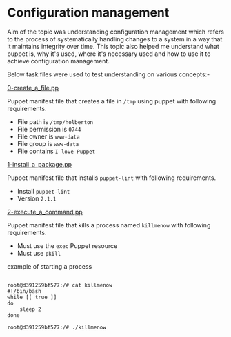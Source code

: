 # Configuration management

Aim of the topic was understanding configuration management which refers to the process of systematically handling changes to a system in a way that it maintains integrity over time. This topic also helped me understand what puppet is, why it's used, where it's necessary used and how to use it to achieve configuration management.

Below task files were used to test understanding on various concepts:-

[0-create_a_file.pp](./0-create_a_file.pp)

Puppet manifest file that creates a file in `/tmp` using puppet with following requirements.

* File path is `/tmp/holberton`
* File permission is `0744`
* File owner is `www-data`
* File group is `www-data`
* File contains `I love Puppet`


[1-install_a_package.pp](./1-install_a_package.pp)

Puppet manifest file that installs `puppet-lint` with following requirements.

* Install `puppet-lint`
* Version `2.1.1`

[2-execute_a_command.pp](./2-execute_a_command.pp)

Puppet manifest file that kills a process named `killmenow` with following requirements.

* Must use the `exec` Puppet resource
* Must use `pkill`

example of starting a process

```

root@d391259bf577:/# cat killmenow
#!/bin/bash
while [[ true ]]
do
    sleep 2
done

root@d391259bf577:/# ./killmenow

```
